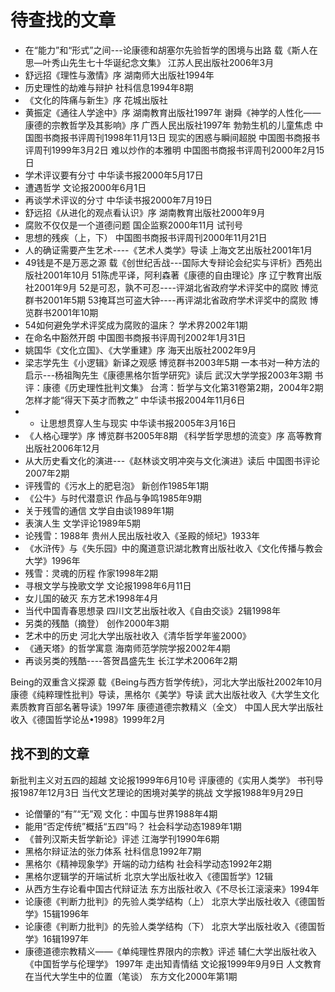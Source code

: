 # 待查找的文章
- 在“能力”和“形式”之间---论康德和胡塞尔先验哲学的困境与出路  载《斯人在思—叶秀山先生七十华诞纪念文集》  江苏人民出版社2006年3月
- 舒远招《理性与激情》序  湖南师大出版社1994年
- 历史理性的劫难与辩护 社科信息1994年8期
- 《文化的阵痛与新生》序  花城出版社
- 黄振定《通往人学途中》序 湖南教育出版社1997年
谢舜《神学的人性化——康德的宗教哲学及其影响》序  广西人民出版社1997年
勃勃生机的儿童焦虑  中国图书商报书评周刊1998年11月13日
现实的困惑与瞬间超脱  中国图书商报书评周刊1999年3月2日
难以炒作的本雅明  中国图书商报书评周刊2000年2月15日
- 学术评议要有分寸  中华读书报2000年5月17日
- 遭遇哲学  文论报2000年6月1日
- 再谈学术评议的分寸  中华读书报2000年7月19日
- 舒远招《从进化的观点看认识》序  湖南教育出版社2000年9月
- 腐败不仅仅是一个道德问题  国企监察2000年11月 试刊号
- 思想的残疾（上，下）  中国图书商报书评周刊2000年11月21日
- 人的确证需要产生艺术----《艺术人类学》导读  上海文艺出版社2001年1月
- 49钱是不是万恶之源  载《创世纪舌战---国际大专辩论会纪实与评析》西苑出版社2001年10月
51陈虎平译，阿利森著《康德的自由理论》序  辽宁教育出版社2001年9月
52是可忍，孰不可忍----评湖北省政府学术评奖中的腐败  博览群书2001年5期
53掩耳岂可盗大钟----再评湖北省政府学术评奖中的腐败  博览群书2001年10期
- 54如何避免学术评奖成为腐败的温床？  学术界2002年1期
- 在命名中豁然开朗  中国图书商报书评周刊2002年1月31日
- 姚国华《文化立国》、《大学重建》序  海天出版社2002年9月
- 梁志学先生《小逻辑》新译之观感  博览群书2003年5期
一本书对一种方法的启示---杨祖陶先生《康德黑格尔哲学研究》读后  武汉大学学报2003年3期
书评：康德《历史理性批判文集》 台湾：哲学与文化第31卷第2期，2004年2期
怎样才能“得天下英才而教之”  中华读书报2004年11月6日
- - 让思想贯穿人生与现实  中华读书报2005年3月16日
- 《人格心理学》序  博览群书2005年8期
《科学哲学思想的流变》序  高等教育出版社2006年12月
- 从大历史看文化的演进---《赵林谈文明冲突与文化演进》读后  中国图书评论2007年2期
- 评残雪的《污水上的肥皂泡》  新创作1985年1期
- 《公牛》与时代潜意识  作品与争鸣1985年9期
- 关于残雪的通信  文学自由谈1989年1期
- 表演人生  文学评论1989年5期
- 论残雪：1988年  贵州人民出版社收入《圣殿的倾圮》1933年
- 《水浒传》与《失乐园》中的魔道意识湖北教育出版社收入《文化传播与教会大学》1996年
- 残雪：灵魂的历程  作家1998年2期
- 寻根文学与挽歌文学  文论报1998年6月11日
- 女儿国的破灭  东方艺术1998年4月
- 当代中国青春思想录  四川文艺出版社收入《自由交谈》2辑1998年
- 另类的残酷（摘登）  创作2000年3期
- 艺术中的历史  河北大学出版社收入《清华哲学年鉴2000》
- 《通天塔》的哲学寓意  海南师范学院学报2002年4期
- 再谈另类的残酷----答贺昌盛先生   长江学术2006年2期

Being的双重含义探源  载《Being与西方哲学传统》，河北大学出版社2002年10月
康德《纯粹理性批判》导读，黑格尔《美学》导读  武大出版社收入《大学生文化素质教育百部名著导读》1997年
康德道德宗教精义（全文） 中国人民大学出版社收入《德国哲学论丛•1998》1999年2月
## 找不到的文章
新批判主义对五四的超越  文论报1999年6月10号
评康德的《实用人类学》  书刊导报1987年12月3日
当代文艺理论的困境对美学的挑战  文学报1988年9月29日
- 论僧肇的“有”“无”观  文化：中国与世界1988年4期
- 能用“否定传统”概括“五四”吗？  社会科学动态1989年1期
- 《普列汉斯夫哲学新论》评述  江海学刊1990年6期
- 黑格尔辩证法的张力体系  社科信息1992年7期
- 黑格尔《精神现象学》开端的动力结构  社会科学动态1992年2期
- 黑格尔逻辑学的开端试析  北京大学出版社收入《德国哲学》12辑
- 从西方生存论看中国古代辩证法  东方出版社收入《不尽长江滚滚来》1994年
- 论康德《判断力批判》的先验人类学结构（上） 北京大学出版社收入《德国哲学》15辑1996年
- 论康德《判断力批判》的先验人类学结构（下）  北京大学出版社收入《德国哲学》16辑1997年
- 康德道德宗教精义——《单纯理性界限内的宗教》评述  辅仁大学出版社收入《中国哲学与伦理学》 1997年
走出知青情结  文论报1999年9月9日
人文教育在当代大学生中的位置（笔谈） 东方文化2000年第1期

